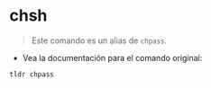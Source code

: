 # chsh

> Este comando es un alias de `chpass`.

- Vea la documentación para el comando original:

`tldr chpass`
